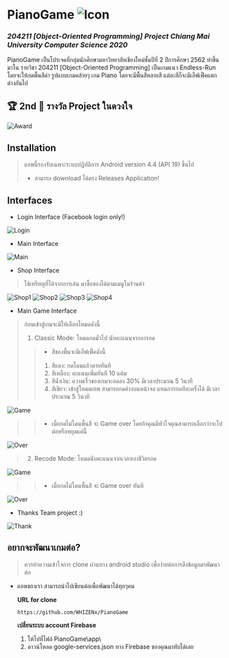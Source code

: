 # PianoGame ![Icon](https://www.img.in.th/images/b2356fa7bf59130fbf79112521061740.png "Icon")
### *204211 [Object-Oriented Programming] Project Chiang Mai University Computer Science 2020*

PianoGame เป็นโปรเจคที่กลุ่มนักศึกษามหาวิทยาลัยเชียงใหม่ชั้นปีที่ 2 ปีการศึกษา 2562 ทำขึ้นมาใน รายวิชา 204211 [Object-Oriented Programming]
เป็นเกมแนว Endless-Run โดยจะให้กดพื้นสีดำ รูปแบบเกมคล้ายๆ เกม Piano โดยจะมีพื้นสีหลายสี แต่ละสีก็จะมีเอ็ฟเฟ็คแตกต่างกันไป

## 🏆 2nd 🥈 รางวัล Project ในดวงใจ
![Award](https://www.img.in.th/images/edc4a98b47b3ae1d1ba8f7086991eb0d.jpg "Award")

## Installation
> แอพนี้รองรับเฉพาะระบบปฏิบัติการ Android version 4.4 (API 19) ขึ้นไป
> - สามารถ download ได้ตรง Releases Application!

## Interfaces
- Login Interface (Facebook login only!)

![Login](https://www.img.in.th/images/ec4aedb82ca13a4af12ea7aed876a5ea.png "Login")

- Main Interface

![Main](https://www.img.in.th/images/63dc1adfce50f9d64cf318d41d06a041.jpg "Main")

- Shop Interface
> ใช้เหรียญที่ได้จากการเล่น มาซื้อของได้ตามเมนูในร้านค้า

![Shop1](https://www.img.in.th/images/3fea6b7d0627ece33dfaa01129f603ba.png "Shop1")  ![Shop2](https://www.img.in.th/images/66c935a032b292ebde9e08bd0383272a.png "Shop2") ![Shop3](https://www.img.in.th/images/f84cf42427a5fd41822bf5a1d094ab2d.png "Shop3") ![Shop4](https://www.img.in.th/images/af5ab08d5053351389e84b58f161c4a8.png "Shop4")

- Main Game Interface
> ก่อนเข้าสู่เกมจะมีให้เลือกโหมดดังนี้
> 1. Classic Mode: โหมดกดมั่วไป นับคะแนนจากการกด
> > - สีของพื้นจะมีเอ็ฟเฟ็คดังนี้
> > 1. สีแดง: กดโดนแล้วตายทันที
> > 2. สีเหลือง: คะแนนเพิ่มทันที 10 แต้ม
> > 3. สีน้ำเงิน: ความเร็วของเกมจะลดลง 30% มีเวลาประมาณ 5 วินาที
> > 4. สีเขียว: เข้าสู่โหมดเทพ สามารถกดค้างบนหน้าจอ แทนการกดทีละครั้งได้ มีเวลาประมาณ 5 วินาที

![Game](https://www.img.in.th/images/8b81f699c64d6924e362c4075cd5f2eb.png "Game")

> > - เมื่อกดไม่โดนพื้นสี จะ Game over โดยถ้าคุณมีหัวใจคุณสามารถเลือกว่าจะไปต่อหรือหยุดแค่นี้

![Over](https://www.img.in.th/images/b7e132dbae39e0b3d24eebf07e0472b4.png "Over")

> 2. Recode Mode: โหมดนับคะแนนจากเวลาเอาชีวิตรอด

![Game](https://www.img.in.th/images/f5e49b326b7c8e07472e44e05ac5f144.png "Game")

> > - เมื่อกดไม่โดนพื้นสี จะ Game over ทันที

![Over](https://www.img.in.th/images/ef23e61bcb2ca1fb710a2e763eaaa258.png "Over")

- Thanks Team project :)

![Thank](https://www.img.in.th/images/9af51435785c6e128e473f77c5ae7325.png "Thank")

## อยากจะพัฒนาเกมต่อ? 
> ควรทำความเข้าใจการ clone ผ่านทาง android studio เพื่อง่ายต่อการดึงข้อมูลมาพัฒนาต่อ
- แอพของเรา สามารถนำไปเขียนต่อเพื่อพัฒนาได้ทุกๆคน
 
  **URL for clone**
  ```
  https://github.com/WHIZENx/PianoGame
  ```
  **เปลี่ยนระบบ account Firebase**
  1. ให้ไปที่ไฟล์ PianoGame\app\
  2. ดาวน์โหลด google-services.json ทาง Firebase ของคุณมาทับได้เลย
